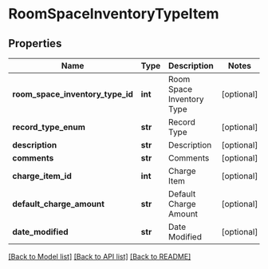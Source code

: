 # RoomSpaceInventoryTypeItem

## Properties
Name | Type | Description | Notes
------------ | ------------- | ------------- | -------------
**room_space_inventory_type_id** | **int** | Room Space Inventory Type | [optional] 
**record_type_enum** | **str** | Record Type | [optional] 
**description** | **str** | Description | [optional] 
**comments** | **str** | Comments | [optional] 
**charge_item_id** | **int** | Charge Item | [optional] 
**default_charge_amount** | **str** | Default Charge Amount | [optional] 
**date_modified** | **str** | Date Modified | [optional] 

[[Back to Model list]](../README.md#documentation-for-models) [[Back to API list]](../README.md#documentation-for-api-endpoints) [[Back to README]](../README.md)



